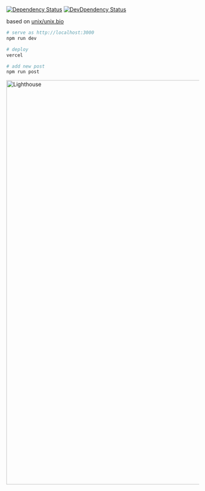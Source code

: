 [![Dependency Status](https://img.shields.io/david/7ma7X/hellorusk.net.svg?style=flat)](https://img.shields.io/david/7ma7X/hellorusk.net.svg?style=flat)
[![DevDpendency Status](https://img.shields.io/david/dev/7ma7X/hellorusk.net.svg?style=flat)](https://img.shields.io/david/dev/7ma7X/hellorusk.net.svg?style=flat)

based on [unix/unix.bio](https://github.com/unix/unix.bio)

```sh
# serve as http://localhost:3000
npm run dev

# deploy
vercel

# add new post
npm run post
```

<img width="1054" alt="Lighthouse" src="https://user-images.githubusercontent.com/36184621/87155888-b73a0e00-c2f6-11ea-81df-72506e3b53f6.png">

